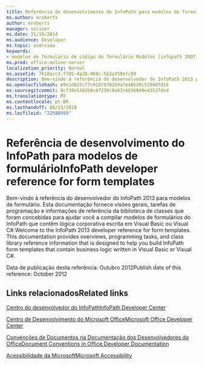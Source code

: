 ```yaml
---
title: Referência de desenvolvimento do InfoPath para modelos de formulário
ms.author: mroberts
author: mroberts
manager: soliver
ms.date: 11/16/2014
ms.audience: Developer
ms.topic: overview
keywords:
- modelos de formulário de código do formulário Modelos [infopath 2007], gerenciados [InfoPath 2007], o código de referência [InfoPath 2007], gerenciado [InfoPath 2007], InfoPath 2007, referência
ms.prod: office-online-server
localization_priority: Normal
ms.assetid: 7610acc3-f705-4a38-968c-5b3a358efc90
description: Bem-vindo à referência do desenvolvedor do InfoPath 2013 para modelos de formulário. Esta documentação fornece visões gerais, tarefas de programação e informações de referência da biblioteca de classes que foram concebidas para ajudar você a compilar modelos de formulários do InfoPath que contêm lógica corporativa escrita em Visual Basic ou Visual C#.
ms.openlocfilehash: e9e1d023cf7c910c070269a7e46b26c53948fd16
ms.sourcegitcommit: 0cf39e5382b8c6f236c8a63c6036849ed3527ded
ms.translationtype: MT
ms.contentlocale: pt-BR
ms.lasthandoff: 08/23/2018
ms.locfileid: "22588059"
---
```

# <a name="infopath-developer-reference-for-form-templates"></a><span data-ttu-id="22e20-105">Referência de desenvolvimento do InfoPath para modelos de formulário</span><span class="sxs-lookup"><span data-stu-id="22e20-105">InfoPath developer reference for form templates</span></span>

<span data-ttu-id="22e20-p102">Bem-vindo à referência do desenvolvedor do InfoPath 2013 para modelos de formulário. Esta documentação fornece visões gerais, tarefas de programação e informações de referência da biblioteca de classes que foram concebidas para ajudar você a compilar modelos de formulários do InfoPath que contêm lógica corporativa escrita em Visual Basic ou Visual C#.</span><span class="sxs-lookup"><span data-stu-id="22e20-p102">Welcome to the InfoPath 2013 developer reference for form templates. This documentation provides overviews, programming tasks, and class library reference information that is designed to help you build InfoPath form templates that contain business logic written in Visual Basic or Visual C#.</span></span>
  
<span data-ttu-id="22e20-108">Data de publicação desta referência: Outubro 2012</span><span class="sxs-lookup"><span data-stu-id="22e20-108">Publish date of this reference: October 2012</span></span>
  
## <a name="related-links"></a><span data-ttu-id="22e20-109">Links relacionados</span><span class="sxs-lookup"><span data-stu-id="22e20-109">Related links</span></span>

[<span data-ttu-id="22e20-110">Centro do desenvolvedor do InfoPath</span><span class="sxs-lookup"><span data-stu-id="22e20-110">InfoPath Developer Center</span></span>](http://msdn.microsoft.com/en-us/office/aa905434.aspx)
  
[<span data-ttu-id="22e20-111">Centro de Desenvolvimento do Microsoft Office</span><span class="sxs-lookup"><span data-stu-id="22e20-111">Microsoft Office Developer Center</span></span>](http://msdn.microsoft.com/en-us/office/default.aspx)
  
[<span data-ttu-id="22e20-112">Convenções de Documentos na Documentação dos Desenvolvedores do Office</span><span class="sxs-lookup"><span data-stu-id="22e20-112">Document Conventions in Office Developer Documentation</span></span>](http://msdn.microsoft.com/en-us/office/aa905365.aspx)
  
[<span data-ttu-id="22e20-113">Acessibilidade da Microsoft</span><span class="sxs-lookup"><span data-stu-id="22e20-113">Microsoft Accessibility</span></span>](http://www.microsoft.com/ENABLE/)

  

